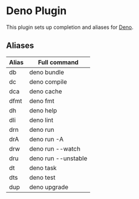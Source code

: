# Deno Plugin

This plugin sets up completion and aliases for [Deno](https://deno.land).

## Aliases

| Alias | Full command        |
| ----- | ------------------- |
| db    | deno bundle         |
| dc    | deno compile        |
| dca   | deno cache          |
| dfmt  | deno fmt            |
| dh    | deno help           |
| dli   | deno lint           |
| drn   | deno run            |
| drA   | deno run -A         |
| drw   | deno run --watch    |
| dru   | deno run --unstable |
| dt    | deno task           |
| dts   | deno test           |
| dup   | deno upgrade        |
